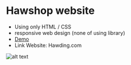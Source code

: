 # Hawshop website
- Using only HTML / CSS
- responsive web design (none of using library)
- [Demo](https://hawshopping-b62pialli-haopham1705.vercel.app/)
- Link Website: Hawding.com

![alt text](https://i.imgur.com/8IwBaUK.png?raw=true)
